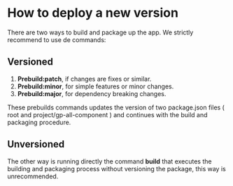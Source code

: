 # How to deploy a new version 
There are two ways to build and package up the app. We strictly recommend to use de commands: 


## Versioned
1. **Prebuild:patch**, if changes are fixes or similar. 
2. **Prebuild:minor**, for simple features or minor changes. 
3. **Prebuild:major**, for dependency breaking changes. 

 
These prebuilds commands updates the version of two package.json files ( root and project/gp-all-component ) and continues with the build and packaging procedure. 

## Unversioned
The other way is running directly the command **build** that executes the building and packaging process without versioning the package, this way is unrecommended. 